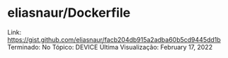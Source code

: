 # eliasnaur/Dockerfile

Link: https://gist.github.com/eliasnaur/facb204db915a2adba60b5cd9445dd1b
Terminado: No
Tópico: DEVICE
Última Visualização: February 17, 2022